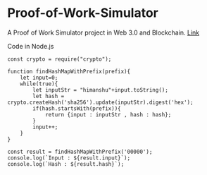 # Proof-of-Work-Simulator
A Proof of Work Simulator project in Web 3.0 and Blockchain.   [Link]()

Code in Node.js
```
const crypto = require("crypto");

function findHashMapWithPrefix(prefix){
    let input=0;
    while(true){
        let inputStr = "himanshu"+input.toString();
        let hash = crypto.createHash('sha256').update(inputStr).digest('hex');
        if(hash.startsWith(prefix)){
            return {input : inputStr , hash : hash};
        }
        input++;
    }
}

const result = findHashMapWithPrefix('00000');
console.log(`Input : ${result.input}`);
console.log(`Hash : ${result.hash}`);
```
